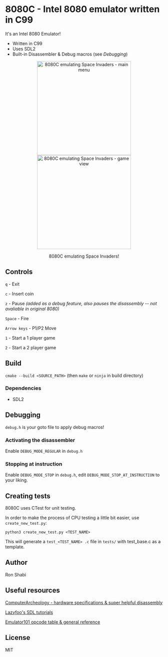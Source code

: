 # 8080C - Intel 8080 emulator written in C99

It's an Intel 8080 Emulator!
- Written in C99
- Uses SDL2
- Built-in Disassembler & Debug macros (see *Debugging*)

<p align="center">
  <img src="https://github.com/ronshabi/8080C/blob/master/screenshots/8080c-screenshot-demo2.png?raw=true" width="300" alt="8080C emulating Space Invaders - main menu"/>
  <img src="https://github.com/ronshabi/8080C/blob/master/screenshots/8080c-screenshot-demo1.png?raw=true" width="300" alt="8080C emulating Space Invaders - game view"/>
  <p align="center">8080C emulating Space Invaders!</p>
</p>

## Controls
`q` - Exit

`c` - Insert coin

`z` - Pause *(added as a debug feature, also pauses the disassembly -- not avaliable in original 8080)*

`Space` - Fire

`Arrow keys` - P1/P2 Move

`1` - Start a 1 player game

`2` - Start a 2 player game


## Build
`cmake --build <SOURCE_PATH>` (then `make` or `ninja` in build directory)

### Dependencies
- SDL2


## Debugging
`debug.h` is your goto file to apply debug macros!
### Activating the disassembler
Enable `DEBUG_MODE_REGULAR` in `debug.h`
### Stopping at instruction
Enable `DEBUG_MODE_STOP` in `debug.h`, edit `DEBUG_MODE_STOP_AT_INSTRUCTION` to your liking.


## Creating tests
8080C uses CTest for unit testing. 

In order to make the process of CPU testing a little bit easier, use `create_new_test.py`:

`python3 create_new_test.py <TEST_NAME>`

This will generate a `test_<TEST_NAME> .c` file in `tests/` with test_base.c as a template.


## Author
Ron Shabi

## Useful resources
[ComputerArcheology - hardware specifications & super helpful disassembly](http://computerarcheology.com/Arcade/SpaceInvaders/)

[Lazyfoo's SDL tutorials](https://lazyfoo.net/tutorials/SDL/)

[Emulator101 opcode table & general reference](http://www.emulator101.com/reference/8080-by-opcode.html)


## License
MIT
